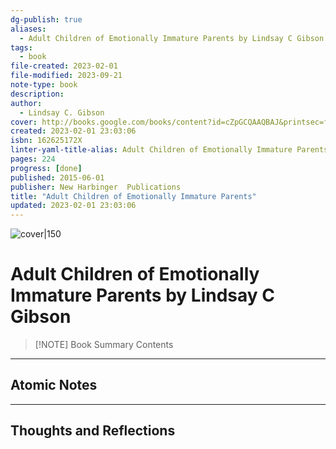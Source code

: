 ```yaml
---
dg-publish: true
aliases:
  - Adult Children of Emotionally Immature Parents by Lindsay C Gibson
tags:
  - book
file-created: 2023-02-01
file-modified: 2023-09-21
note-type: book 
description: 
author:
  - Lindsay C. Gibson
cover: http://books.google.com/books/content?id=cZpGCQAAQBAJ&printsec=frontcover&img=1&zoom=1&edge=curl&source=gbs_api
created: 2023-02-01 23:03:06
isbn: 162625172X
linter-yaml-title-alias: Adult Children of Emotionally Immature Parents by Lindsay C Gibson
pages: 224
progress: [done]
published: 2015-06-01
publisher: New Harbinger  Publications
title: "Adult Children of Emotionally Immature Parents"
updated: 2023-02-01 23:03:06
---
```


![cover|150](http://books.google.com/books/content?id=cZpGCQAAQBAJ&printsec=frontcover&img=1&zoom=1&edge=curl&source=gbs_api)

# Adult Children of Emotionally Immature Parents by Lindsay C Gibson

> [!NOTE] Book Summary
> Contents

---

## Atomic Notes

---

## Thoughts and Reflections
